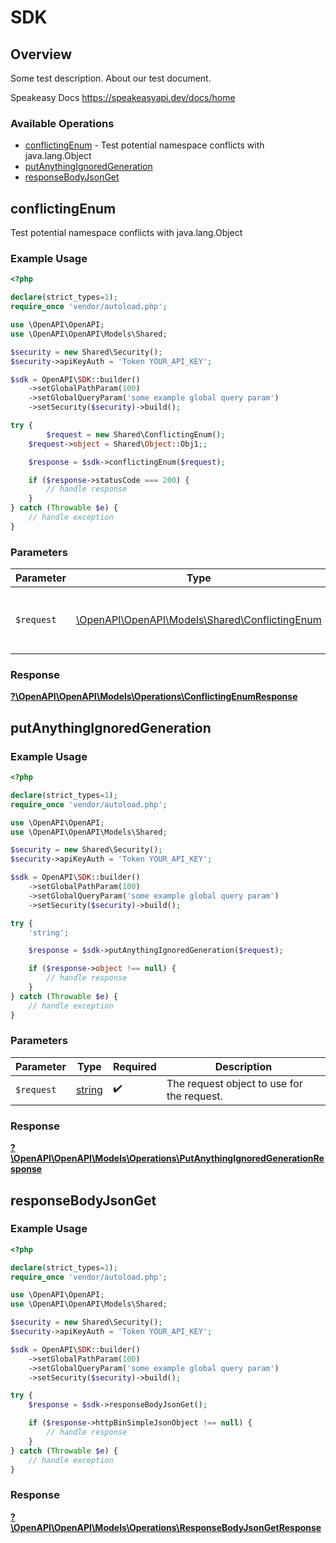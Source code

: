 # SDK


## Overview

Some test description.
About our test document.

Speakeasy Docs
<https://speakeasyapi.dev/docs/home>
### Available Operations

* [conflictingEnum](#conflictingenum) - Test potential namespace conflicts with java.lang.Object
* [putAnythingIgnoredGeneration](#putanythingignoredgeneration)
* [responseBodyJsonGet](#responsebodyjsonget)

## conflictingEnum

Test potential namespace conflicts with java.lang.Object

### Example Usage

```php
<?php

declare(strict_types=1);
require_once 'vendor/autoload.php';

use \OpenAPI\OpenAPI;
use \OpenAPI\OpenAPI\Models\Shared;

$security = new Shared\Security();
$security->apiKeyAuth = 'Token YOUR_API_KEY';

$sdk = OpenAPI\SDK::builder()
    ->setGlobalPathParam(100)
    ->setGlobalQueryParam('some example global query param')
    ->setSecurity($security)->build();

try {
        $request = new Shared\ConflictingEnum();
    $request->object = Shared\Object::Obj1;;

    $response = $sdk->conflictingEnum($request);

    if ($response->statusCode === 200) {
        // handle response
    }
} catch (Throwable $e) {
    // handle exception
}
```

### Parameters

| Parameter                                                                                | Type                                                                                     | Required                                                                                 | Description                                                                              |
| ---------------------------------------------------------------------------------------- | ---------------------------------------------------------------------------------------- | ---------------------------------------------------------------------------------------- | ---------------------------------------------------------------------------------------- |
| `$request`                                                                               | [\OpenAPI\OpenAPI\Models\Shared\ConflictingEnum](../../Models/Shared/ConflictingEnum.md) | :heavy_check_mark:                                                                       | The request object to use for the request.                                               |


### Response

**[?\OpenAPI\OpenAPI\Models\Operations\ConflictingEnumResponse](../../Models/Operations/ConflictingEnumResponse.md)**


## putAnythingIgnoredGeneration

### Example Usage

```php
<?php

declare(strict_types=1);
require_once 'vendor/autoload.php';

use \OpenAPI\OpenAPI;
use \OpenAPI\OpenAPI\Models\Shared;

$security = new Shared\Security();
$security->apiKeyAuth = 'Token YOUR_API_KEY';

$sdk = OpenAPI\SDK::builder()
    ->setGlobalPathParam(100)
    ->setGlobalQueryParam('some example global query param')
    ->setSecurity($security)->build();

try {
    'string';

    $response = $sdk->putAnythingIgnoredGeneration($request);

    if ($response->object !== null) {
        // handle response
    }
} catch (Throwable $e) {
    // handle exception
}
```

### Parameters

| Parameter                                  | Type                                       | Required                                   | Description                                |
| ------------------------------------------ | ------------------------------------------ | ------------------------------------------ | ------------------------------------------ |
| `$request`                                 | [string](../../.md)                        | :heavy_check_mark:                         | The request object to use for the request. |


### Response

**[?\OpenAPI\OpenAPI\Models\Operations\PutAnythingIgnoredGenerationResponse](../../Models/Operations/PutAnythingIgnoredGenerationResponse.md)**


## responseBodyJsonGet

### Example Usage

```php
<?php

declare(strict_types=1);
require_once 'vendor/autoload.php';

use \OpenAPI\OpenAPI;
use \OpenAPI\OpenAPI\Models\Shared;

$security = new Shared\Security();
$security->apiKeyAuth = 'Token YOUR_API_KEY';

$sdk = OpenAPI\SDK::builder()
    ->setGlobalPathParam(100)
    ->setGlobalQueryParam('some example global query param')
    ->setSecurity($security)->build();

try {
    $response = $sdk->responseBodyJsonGet();

    if ($response->httpBinSimpleJsonObject !== null) {
        // handle response
    }
} catch (Throwable $e) {
    // handle exception
}
```


### Response

**[?\OpenAPI\OpenAPI\Models\Operations\ResponseBodyJsonGetResponse](../../Models/Operations/ResponseBodyJsonGetResponse.md)**

